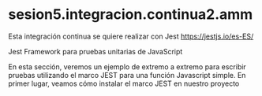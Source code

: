 # sesion5.integracion.continua2.amm
Esta integración continua se quiere realizar con Jest
https://jestjs.io/es-ES/

Jest Framework para pruebas unitarias de JavaScript 

En esta sección, veremos un ejemplo de extremo a extremo para escribir pruebas utilizando el marco JEST para una función Javascript simple. En primer lugar, veamos cómo instalar el marco JEST en nuestro proyecto
